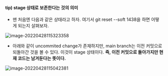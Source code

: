 #### tip) stage 상태로 보존한다는 것의 의미

- 맨 처음엔 다음과 같은 상태라고 하자. 여기서 git reset --soft 1438을 하면 어떻게 되는지 살펴보자.

![image-20220428115323358](C:\Users\4545a\AppData\Roaming\Typora\typora-user-images\image-20220428115323358.png)



- 아래와 같이 uncommited change가 존재하지만, main branch는 이전 커밋으로 되돌아간 것을 볼 수 있다. 이것이 stage 상태이다. **즉, 이전 커밋으로 돌아가지만 현재 코드는 남겨둔다는 뜻이다.**

![image-20220428115042381](C:\Users\4545a\AppData\Roaming\Typora\typora-user-images\image-20220428115042381.png)

